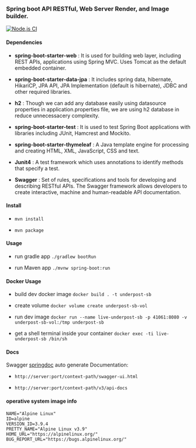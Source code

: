 ### Spring boot API RESTful, Web Server Render, and Image builder.

[![Node.js CI](https://github.com/underpostnet/spring-boot-work/actions/workflows/docker-image.yml/badge.svg?branch=master)](https://github.com/underpostnet/spring-boot-work/actions/workflows/docker-image.yml)

#### Dependencies

- **spring-boot-starter-web** : It is used for building web layer, including REST APIs, applications using Spring MVC. Uses Tomcat as the default embedded container.

- **spring-boot-starter-data-jpa** : It includes spring data, hibernate, HikariCP, JPA API, JPA Implementation (default is hibernate), JDBC and other required libraries.

- **h2** : Though we can add any database easily using datasource properties in application.properties file, we are using h2 database in reduce unnecessacery complexity.

- **spring-boot-starter-test** : It is used to test Spring Boot applications with libraries including JUnit, Hamcrest and Mockito.

- **spring-boot-starter-thymeleaf** : A Java template engine for processing and creating HTML, XML, JavaScript, CSS and text.

- **Junit4** : A test framework which uses annotations to identify methods that specify a test.

- **Swagger** : Set of rules, specifications and tools for developing and describing RESTful APIs. The Swagger framework allows developers to create interactive, machine and human-readable API documentation.

#### Install

- `mvn install`

- `mvn package`

#### Usage

- run gradle app `./gradlew bootRun`

- run Maven app `./mvnw spring-boot:run`

#### Docker Usage

- build dev docker image `docker build . -t underpost-sb`

- create volume `docker volume create underpost-sb-vol`

- run dev image `docker run --name live-underpost-sb -p 41061:8080 -v underpost-sb-vol:/tmp underpost-sb`

- get a shell terminal inside your container `docker exec -ti live-underpost-sb /bin/sh`

#### Docs

Swagger [springdoc](https://springdoc.org/) auto generate Documentation:

- `http://server:port/context-path/swagger-ui.html`

- `http://server:port/context-path/v3/api-docs`

#### operative system image info

```
NAME="Alpine Linux"
ID=alpine
VERSION_ID=3.9.4
PRETTY_NAME="Alpine Linux v3.9"
HOME_URL="https://alpinelinux.org/"
BUG_REPORT_URL="https://bugs.alpinelinux.org/"
```
